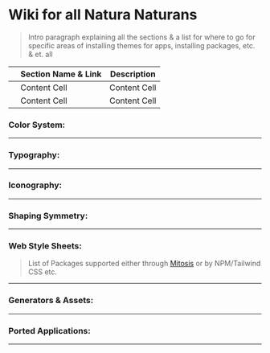 # Wiki for all Natura Naturans

> Intro paragraph explaining all the sections & a list for where to go for specific areas of installing themes for apps, installing packages, etc. & et. all

|     | Section Name & Link | Description | 
| --- | --- | --- |
|   | Content Cell  | Content Cell |
|   | Content Cell  | Content Cell |

### Color System:



---

### Typography:



---

### Iconography:



---

### Shaping Symmetry:



---

### Web Style Sheets:

> List of Packages supported either through [Mitosis](https://github.com/BuilderIO/mitosis) or by NPM/Tailwind CSS etc. 



---

### Generators & Assets:



---

### Ported Applications:



---
